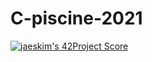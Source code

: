 # C-piscine-2021
[![jaeskim's 42Project Score](https://badge42.herokuapp.com/api/project/ael-korc/C00)](https://github.com/JaeSeoKim/badge42)

